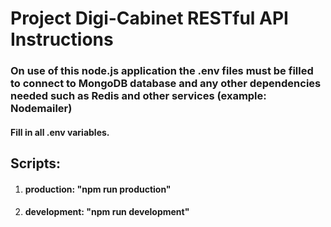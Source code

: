 # Project Digi-Cabinet RESTful API Instructions

### On use of this node.js application the .env files must be filled to connect to MongoDB database and any other dependencies needed such as Redis and other services (example: Nodemailer)

#### Fill in all .env variables.

## Scripts:

1. #### production: "npm run production"
2. #### development: "npm run development"
